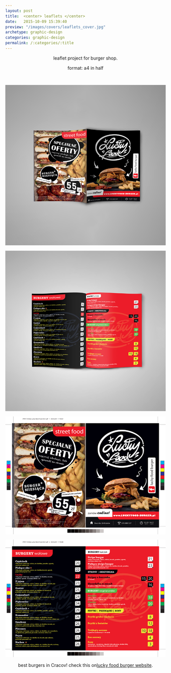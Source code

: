 ```yaml
---
layout: post
title:  <center> leaflets </center>
date:   2015-10-09 15:39:40
preview: "/images/covers/leaflets_cover.jpg"
archetype: graphic-design
categories: graphic-design
permalink: /:categories/:title
---
```


<center>
<p>leaflet project for burger shop.</P>
<p>format: a4 in half</p>
</center>
<p>&nbsp;</p>

![Picture 1](\images\graphic-design\leaflets\1.jpg)

![Picture 2](\images\graphic-design\leaflets\2.jpg)

![Picture 3](\images\graphic-design\leaflets\3.jpg)

![Picture 4](\images\graphic-design\leaflets\4.jpg)


<center>
best burgers in Cracov! check this on<a href="https://www.luckyfood-burger.pl/">lucky food burger website</a>.
</center>
